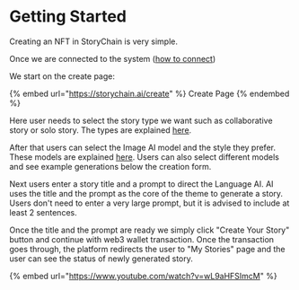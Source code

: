 # Getting Started

Creating an NFT in StoryChain is very simple.&#x20;

Once we are connected to the system ([how to connect](how-to-connect.md))

We start on the create page:

{% embed url="https://storychain.ai/create" %}
Create Page
{% endembed %}

Here user needs to select the story type we want such as collaborative story or solo story. The types are explained [here](../about-storychain/story-types.md).

After that users can select the Image AI model and the style they prefer. These models are explained [here](../about-storychain/ai-models.md). Users can also select different models and see example generations below the creation form.

Next users enter a story title and a prompt to direct the Language AI. AI uses the title and the prompt as the core of the theme to generate a story. Users don't need to enter a very large prompt, but it is advised to include at least 2 sentences.

Once the title and the prompt are ready we simply click "Create Your Story" button and continue with web3 wallet transaction. Once the transaction goes through, the platform redirects the user to "My Stories" page and the user can see the status of newly generated story.

{% embed url="https://www.youtube.com/watch?v=wL9aHFSImcM" %}
